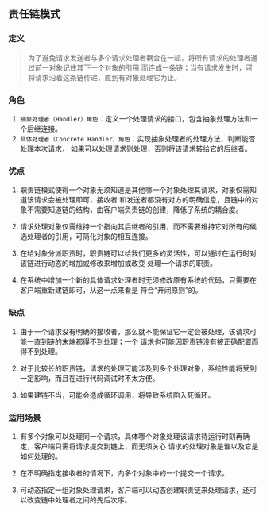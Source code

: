 ## 责任链模式

### 定义
> 为了避免请求发送者与多个请求处理者耦合在一起，将所有请求的处理者通过前一对象记住其下一个对象的引用
  而连成一条链；当有请求发生时，可将请求沿着这条链传递，直到有对象处理它为止。
  
### 角色
1. `抽象处理者（Handler）角色`：定义一个处理请求的接口，包含抽象处理方法和一个后继连接。
2. `具体处理者（Concrete Handler）角色`：实现抽象处理者的处理方法，判断能否处理本次请求，
   如果可以处理请求则处理，否则将该请求转给它的后继者。
   
### 优点
1. 职责链模式使得一个对象无须知道是其他哪一个对象处理其请求，对象仅需知道该请求会被处理即可，接收者
   和发送者都没有对方的明确信息，且链中的对象不需要知道链的结构，由客户端负责链的创建，降低了系统的耦合度。

2. 请求处理对象仅需维持一个指向其后继者的引用，而不需要维持它对所有的候选处理者的引用，可简化对象的相互连接。

3. 在给对象分派职责时，职责链可以给我们更多的灵活性，可以通过在运行时对该链进行动态的增加或修改来增加或改变
   处理一个请求的职责。

4. 在系统中增加一个新的具体请求处理者时无须修改原有系统的代码，只需要在客户端重新建链即可，从这一点来看是
   符合“开闭原则”的。
   
### 缺点
1. 由于一个请求没有明确的接收者，那么就不能保证它一定会被处理，该请求可能一直到链的末端都得不到处理；一个
   请求也可能因职责链没有被正确配置而得不到处理。

2. 对于比较长的职责链，请求的处理可能涉及到多个处理对象，系统性能将受到一定影响，而且在进行代码调试时不太方便。

3. 如果建链不当，可能会造成循环调用，将导致系统陷入死循环。

### 适用场景
1. 有多个对象可以处理同一个请求，具体哪个对象处理该请求待运行时刻再确定，客户端只需将请求提交到链上，而无须关心
   请求的处理对象是谁以及它是如何处理的。

2. 在不明确指定接收者的情况下，向多个对象中的一个提交一个请求。

3. 可动态指定一组对象处理请求，客户端可以动态创建职责链来处理请求，还可以改变链中处理者之间的先后次序。
